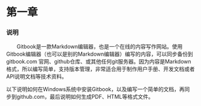 # 第一章
### 说明
　　Gitbook是一款Markdown编辑器，也是一个在线的内容写作网站。使用Gitbook编辑器（也可以是别的Markdown编辑器）编写的内容，可以同步备份到 gitbook.com 官网、github仓库、或其他任何git服务器。因为内容是Markdown格式，所以编写简单，支持版本管理，非常适合用于制作用户手册、开发文档或者API说明文档等技术资料。

以下说明如何在Windows系统中安装Gitbook，以及编写一个简单的文档，再同步到github.com，最后说明如何生成PDF、HTML等格式文件。

